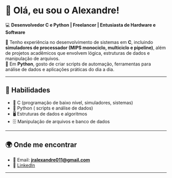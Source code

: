 # 👋 Olá, eu sou o Alexandre!  

💻 **Desenvolvedor C e Python | Freelancer | Entusiasta de Hardware e Software**  

🔹 Tenho experiência no desenvolvimento de sistemas em **C**, incluindo **simuladores de processador (MIPS monociclo, multiciclo e pipeline)**, além de projetos acadêmicos que envolvem lógica, estruturas de dados e manipulação de arquivos.  
🔹 Em **Python**, gosto de criar scripts de automação, ferramentas para análise de dados e aplicações práticas do dia a dia.   

---

## 🚀 Habilidades
- 🔧 C (programação de baixo nível, simuladores, sistemas)  
- 🐍 Python ( scripts e análise de dados)  
- 🖥️ Estruturas de dados e algoritmos  
- 🗄️ Manipulação de arquivos e banco de dados

---

## 🌍 Onde me encontrar
- 📧 Email: **jralexandre011@gmail.com**  
- 💼 [LinkedIn](www.linkedin.com/in/alexandre-júnior-816166264)  

---
